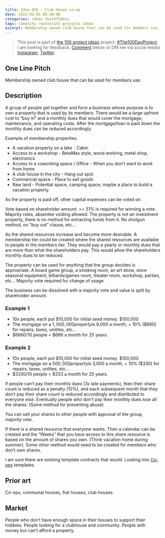 ```yaml
---
title: Idea 038 - Club House co-op
date: 2023-03-05 00:38:00
categories: ideas YearOfIdeas
tags: comunity realestate projects ideas
excerpt: Membership owned club house that can be used for members use.
---
```


> This post is part of [the 100 project ideas](/projects/2023-100-ideas/) project. [#The100DayProject](https://www.the100dayproject.org/). I am looking for feedback. <a href='#utterances-comments'>Comment</a> below or DM me via social media <a href="https://instagram.com/funvill" rel="nofollow noopener noreferrer"><i class="fab fa-fw fa-instagram" aria-hidden="true"></i><span class="label">Instagram</span></a>, <a href="https://twitter.com/funvill" rel="nofollow noopener noreferrer"><i class="fab fa-fw fa-twitter" aria-hidden="true"></i><span class="label">Twitter</span></a>.

## One Line Pitch

Membership owned club house that can be used for members use.

## Description

A group of people get together and form a business whose purpose is to own a property that is used by its members. There would be a large upfront cost to “buy in” and a monthly dues that would cover the mortgage, maintenance, and operating costs. After the mortgage/loan is paid down the monthly dues can be reduced accordingly.

Example of membership properties.

- A vacation property on a lake - Cabin
- Access to a workshop - BetaMax style, wood working, metal shop, electronics
- Access to a coworking space / Office - When you don’t want to work from home
- A club house in the city - Hang out spot
- Commercial space - Place to sell goods
- Raw land - Potential space, camping space, maybe a place to build a vacation property.

As the property is paid off, other capital expenses can be voted on.

Vote based on shareholder amount. >= 51% is required for winning a vote. Majority rules, absentee voiding allowed. The property is not an investment property, there is no method for extracting funds from it. No shotgun method, no “buy out” clause, etc…

As the shared resources increase and become more desirable. A membership tier could be created where the shared resources are available to people in the members tier. They would pay a yearly or monthly dues that are more than what the shareholders pay. This would allow the shareholders monthly dues to be reduced.

The property can be used for anything that the group decides is appropriate. A board game group, a smoking room, an art show, store seasonal equipment, billiards/games room, theater room, workshop, parties, etc… Majority vote required for change of usage.

The business can be dissolved with a majority vote and value is split by shareholder amount. 

### Example 1

- 10x people, each put $10,000 for initial seed money. $100,000
- The mortgage on a $1,000,000 property is ~$6,000 a month, + 10% ($660) for repairs, taxes, unilites, etc…
- $6660/10 people = $666 a month for 25 years.

### Example 2

- 10x people, each put $10,000 for initial seed money. $100,000
- The mortgage on a $500,000 property is ~$3,000 a month, + 10% ($330) for repairs, taxes, unilites, etc…
- $3330/10 people = $333 a month for 25 years.

If people can’t pay their monthly dues (3x late payments), then their share count is reduced as a penalty (10%), and each subsequent month that they don’t pay their share count is reduced accordingly and distributed to everyone else. Eventually people who don’t pay their monthly dues lose all the shares. (Some method for preventing abuse)

You can sell your shares to other people with approval of the group, majority vote.

If there is a shared resource that everyone wants. Then a calendar can be created and the “Weeks” that you have access to this share resource is based on the amount of shares you own. (Think vacation home during summer). Some other method would need to be created for members who don’t own shares.

I am sure there are existing template contracts that would. Looking into [Co-ops](https://www.realtor.com/advice/buy/what-is-a-co-op/) templates.

## Prior art

Co-ops, communal houses, frat houses, club houses.

## Market

People who don’t have enough space in their houses to support their hobbies. People looking for a clubhouse and community. People with money but can’t afford a property.
